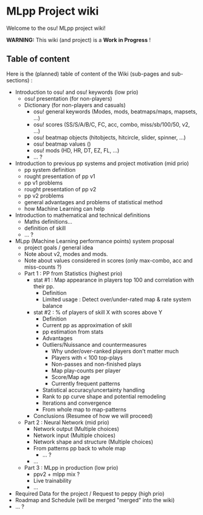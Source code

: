 # MLpp Project wiki

Welcome to the osu! MLpp project wiki!

**WARNING:** This wiki (and project) is a **Work in Progress** !

## Table of content

Here is the (planned) table of content of the Wiki (sub-pages and sub-sections) :

- Introduction to osu! and osu! keywords (low prio)
    - osu! presentation (for non-players)
    - Dictionary (for non-players and casuals)
        - osu! general keywords (Modes, mods, beatmaps/maps, mapsets, ...)
        - osu! scores (SS/S/A/B/C, FC, acc, combo, miss/sb/100/50, v2, ...)
        - osu! beatmap objects (hitobjects, hitcircle, slider, spinner, ...)
        - osu! beatmap values ()
        - osu! mods (HD, HR, DT, EZ, FL, ...)
        - ... ?
- Introduction to previous pp systems and project motivation (mid prio)
    - pp system definition
    - rought presentation of pp v1
    - pp v1 problems
    - rought presentation of pp v2
    - pp v2 problems
    - general advantages and problems of statistical method
    - how Machine Learning can help
- Introduction to mathematical and technical definitions
    - Maths definitions...
    - definition of skill
    - ... ?
- MLpp (Machine Learning performance points) system proposal
    - project goals / general idea
    - Note about v2, modes and mods.
    - Note about values considered in scores (only max-combo, acc and miss-counts ?)
    - Part 1 : PP from Statistics (highest prio)
        - stat #1 : Map appearance in players top 100 and correlation with their pp.
            - Definition
            - Limited usage : Detect over/under-rated map & rate system balance
        - stat #2 : % of players of skill X with scores above Y
            - Definition
            - Current pp as approximation of skill
            - pp estimation from stats
            - Advantages
            - Outliers/Nuissance and countermeasures
                - Why under/over-ranked players don't matter much
                - Players with < 100 top-plays
                - Non-passes and non-finished plays
                - Map play-counts per player
                - Score/Map age
                - Currently frequent patterns
            - Statistical accuracy/uncertainty handling
            - Rank to pp curve shape and potential remodeling
            - Iterations and convergence
            - From whole map to map-patterns
        - Conclusions (Resumee of how we will proceed)
    - Part 2 : Neural Network (mid prio)
        - Network output (Multiple choices)
        - Network input (Multiple choices)
        - Network shape and structure (Multiple choices)
        - From patterns pp back to whole map
            - ... ?
        - ...
    - Part 3 : MLpp in production (low prio)
        - ppv2 + mlpp mix ?
        - Live trainability
        - ...
- Required Data for the project / Request to peppy (high prio)
- Roadmap and Schedule (will be merged "merged" into the wiki)
- ... ?
